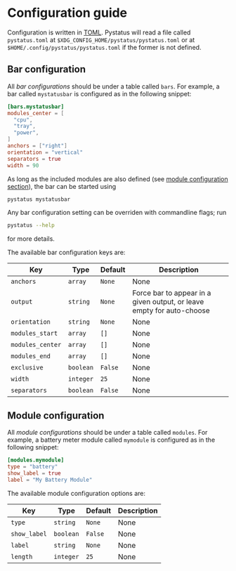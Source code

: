 
# Configuration guide
Configuration is written in [TOML](https://toml.io/en/). Pystatus will read a file called `pystatus.toml` at `$XDG_CONFIG_HOME/pystatus/pystatus.toml` or at `$HOME/.config/pystatus/pystatus.toml` if the former is not defined.

## Bar configuration
All *bar configurations* should be under a table called `bars`. For example, a bar called `mystatusbar` is configured as in the following snippet:
```toml
[bars.mystatusbar]
modules_center = [
  "cpu",
  "tray",
  "power",
]
anchors = ["right"]
orientation = "vertical"
separators = true
width = 90
```
As long as the included modules are also defined (see [module configuration section](#module-configuration)), the bar can be started using
```bash
pystatus mystatusbar
```
Any bar configuration setting can be overriden with commandline flags; run
```bash
pystatus --help
```
for more details.

The available bar configuration keys are:

 Key | Type | Default | Description 
 ---|---|---|---
`anchors` | `array` | `None` | None
`output` | `string` | `None` | Force bar to appear in a given output, or leave empty for auto-choose
`orientation` | `string` | `None` | None
`modules_start` | `array` | `[]` | None
`modules_center` | `array` | `[]` | None
`modules_end` | `array` | `[]` | None
`exclusive` | `boolean` | `False` | None
`width` | `integer` | `25` | None
`separators` | `boolean` | `False` | None


## Module configuration
All *module configurations* should be under a table called `modules`. For example, a battery meter module called `mymodule` is configured as in the following snippet:
```toml
[modules.mymodule]
type = "battery"
show_label = true
label = "My Battery Module"
```

The available module configuration options are:

 Key | Type | Default | Description 
 ---|---|---|---
`type` | `string` | `None` | None
`show_label` | `boolean` | `False` | None
`label` | `string` | `None` | None
`length` | `integer` | `25` | None

